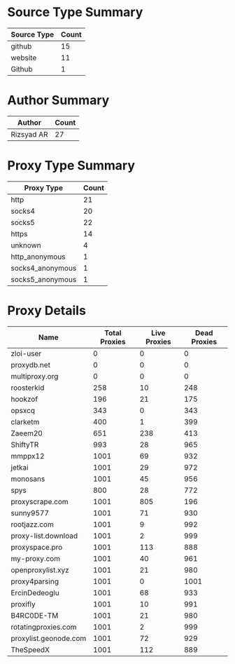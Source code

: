 # Source Type Summary

| Source Type | Count |
|-------------|-------|
| github | 15 |
| website | 11 |
| Github | 1 |


# Author Summary

| Author | Count |
|--------|-------|
| Rizsyad AR | 27 |


# Proxy Type Summary

| Proxy Type | Count |
|------------|-------|
| http | 21 |
| socks4 | 20 |
| socks5 | 22 |
| https | 14 |
| unknown | 4 |
| http_anonymous | 1 |
| socks4_anonymous | 1 |
| socks5_anonymous | 1 |


# Proxy Details

| Name | Total Proxies | Live Proxies | Dead Proxies |
|------|---------------|--------------|---------------|
| zloi-user | 0 | 0 | 0 |
| proxydb.net | 0 | 0 | 0 |
| multiproxy.org | 0 | 0 | 0 |
| roosterkid | 258 | 10 | 248 |
| hookzof | 196 | 21 | 175 |
| opsxcq | 343 | 0 | 343 |
| clarketm | 400 | 1 | 399 |
| Zaeem20 | 651 | 238 | 413 |
| ShiftyTR | 993 | 28 | 965 |
| mmppx12 | 1001 | 69 | 932 |
| jetkai | 1001 | 29 | 972 |
| monosans | 1001 | 45 | 956 |
| spys | 800 | 28 | 772 |
| proxyscrape.com | 1001 | 805 | 196 |
| sunny9577 | 1001 | 71 | 930 |
| rootjazz.com | 1001 | 9 | 992 |
| proxy-list.download | 1001 | 2 | 999 |
| proxyspace.pro | 1001 | 113 | 888 |
| my-proxy.com | 1001 | 40 | 961 |
| openproxylist.xyz | 1001 | 21 | 980 |
| proxy4parsing | 1001 | 0 | 1001 |
| ErcinDedeoglu | 1001 | 68 | 933 |
| proxifly | 1001 | 10 | 991 |
| B4RC0DE-TM | 1001 | 21 | 980 |
| rotatingproxies.com | 1001 | 2 | 999 |
| proxylist.geonode.com | 1001 | 72 | 929 |
| TheSpeedX | 1001 | 112 | 889 |
